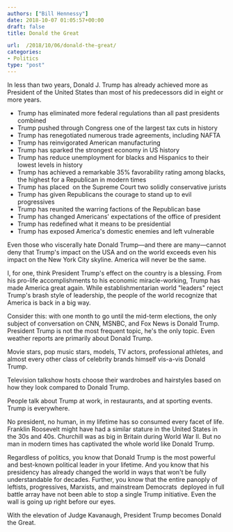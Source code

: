 ```yaml
---
authors: ["Bill Hennessy"]
date: 2018-10-07 01:05:57+00:00
draft: false
title: Donald the Great

url:  /2018/10/06/donald-the-great/
categories:
- Politics
type: "post"
---
```





In less than two years, Donald J. Trump has already achieved more as President of the United States than most of his predecessors did in eight or more years. 







* Trump has eliminated more federal regulations than all past presidents combined
* Trump pushed through Congress one of the largest tax cuts in history
* Trump has renegotiated numerous trade agreements, including NAFTA
* Trump has reinvigorated American manufacturing
* Trump has sparked the strongest economy in US history
* Trump has reduce unemployment for blacks and Hispanics to their lowest levels in history
* Trump has achieved a remarkable 35% favorability rating among blacks, the highest for a Republican in modern times
* Trump has placed  on the Supreme Court two solidly conservative jurists
* Trump has given Republicans the courage to stand up to evil progressives
* Trump has reunited the warring factions of the Republican base
* Trump has changed Americans' expectations of the office of president
* Trump has redefined what it means to be presidential
* Trump has exposed America's domestic enemies and left vulnerable





Even those who viscerally hate Donald Trump—and there are many—cannot deny that Trump's impact on the USA and on the world exceeds even his impact on the New York City skyline. America will never be the same. 






I, for one, think President Trump's effect on the country is a blessing. From his pro-life accomplishments to his economic miracle-working, Trump has made America great again. While establishmentarian world "leaders" reject Trump's brash style of leadership, the people of the world recognize that America is back in a big way. 






Consider this: with one month to go until the mid-term elections, the only subject of conversation on CNN, MSNBC, and Fox News is Donald Trump. President Trump is not the most frequent topic, he's the only topic. Even weather reports are primarily about Donald Trump. 






Movie stars, pop music stars, models, TV actors, professional athletes, and almost every other class of celebrity brands himself vis-a-vis Donald Trump. 






Television talkshow hosts choose their wardrobes and hairstyles based on how they look compared to Donald Trump. 






People talk about Trump at work, in restaurants, and at sporting events. Trump is everywhere.






No president, no human, in my lifetime has so consumed every facet of life. Franklin Roosevelt might have had a similar stature in the United States in the 30s and 40s. Churchill was as big in Britain during World War II. But no man in modern times has captivated the whole world like Donald Trump. 






Regardless of politics, you know that Donald Trump is the most powerful and best-known political leader in your lifetime. And you know that his presidency has already changed the world in ways that won't be fully understandable for decades. Further, you know that the entire panoply of leftists, progressives, Marxists, and mainstream Democrats  deployed in full battle array have not been able to stop a single Trump initiative. Even the wall is going up right before our eyes.






With the elevation of Judge Kavanaugh, President Trump becomes Donald the Great. 



